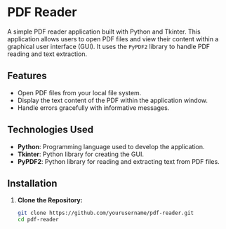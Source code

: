 # PDF Reader

A simple PDF reader application built with Python and Tkinter. This application allows users to open PDF files and view their content within a graphical user interface (GUI). It uses the `PyPDF2` library to handle PDF reading and text extraction.

## Features

- Open PDF files from your local file system.
- Display the text content of the PDF within the application window.
- Handle errors gracefully with informative messages.

## Technologies Used

- **Python**: Programming language used to develop the application.
- **Tkinter**: Python library for creating the GUI.
- **PyPDF2**: Python library for reading and extracting text from PDF files.

## Installation

1. **Clone the Repository:**

   ```sh
   git clone https://github.com/yourusername/pdf-reader.git
   cd pdf-reader
